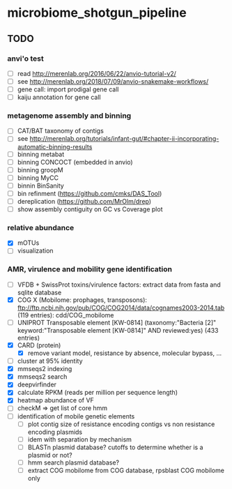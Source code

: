 # microbiome_shotgun_pipeline


## TODO

### anvi'o test

- [ ] read http://merenlab.org/2016/06/22/anvio-tutorial-v2/
- [ ] see http://merenlab.org/2018/07/09/anvio-snakemake-workflows/
- [ ] gene call: import prodigal gene call
- [ ] kaiju annotation for gene call

### metagenome assembly and binning

- [ ] CAT/BAT taxonomy of contigs
- [ ] see http://merenlab.org/tutorials/infant-gut/#chapter-ii-incorporating-automatic-binning-results
- [ ] binning metabat
- [ ] binning CONCOCT (embedded in anvio)
- [ ] binning groopM
- [ ] binning MyCC
- [ ] binnin BinSanity
- [ ] bin refinment (https://github.com/cmks/DAS_Tool)
- [ ] dereplication (https://github.com/MrOlm/drep)
- [ ] show assembly contiguity on GC vs Coverage plot

### relative abundance

- [X] mOTUs
- [ ] visualization

### AMR, virulence and mobility gene identification

- [ ] VFDB + SwissProt toxins/virulence factors: extract data from fasta and sqlite database
- [X] COG X (Mobilome: prophages, transposons): ftp://ftp.ncbi.nih.gov/pub/COG/COG2014/data/cognames2003-2014.tab (119 entries): cdd/COG_mobilome
- [ ] UNIPROT Transposable element [KW-0814] (taxonomy:"Bacteria [2]" keyword:"Transposable element [KW-0814]" AND reviewed:yes) (433 entries)
- [X] CARD (protein)
    - [X] remove variant model, resistance by absence, molecular bypass, ...
- [ ] cluster at 95% identity
- [X] mmseqs2 indexing
- [X] mmseqs2 search
- [X] deepvirfinder
- [X] calculate RPKM (reads per million per sequence length)
- [X] heatmap abundance of VF
- [ ] checkM => get list of core hmm
- [ ] identification of mobile genetic elements
    - [ ] plot contig size of resistance encoding contigs vs non resistance encoding plasmids 
    - [ ] idem with separation by mechanism
    - [ ] BLASTn plasmid database? cutoffs to determine whether is a plasmid or not?
    - [ ] hmm search plasmid database?
    - [ ] extract COG mobilome from COG database, rpsblast COG mobilome only
